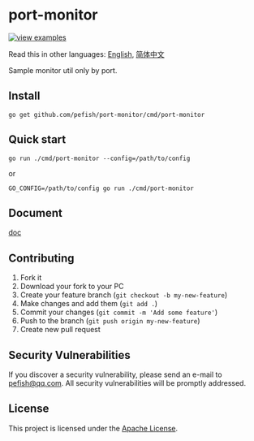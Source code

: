 # port-monitor

[![view examples](https://img.shields.io/badge/learn%20by-examples-0C8EC5.svg?style=for-the-badge&logo=go)](https://github.com/pefish/port-monitor)

Read this in other languages: [English](README.md), [简体中文](README_zh-cn.md)

Sample monitor util only by port.

## Install

```
go get github.com/pefish/port-monitor/cmd/port-monitor
```

## Quick start

```shell script
go run ./cmd/port-monitor --config=/path/to/config
```

or

```shell script
GO_CONFIG=/path/to/config go run ./cmd/port-monitor
```

## Document

[doc](https://godoc.org/github.com/pefish/XXX)

## Contributing

1. Fork it
2. Download your fork to your PC
3. Create your feature branch (`git checkout -b my-new-feature`)
4. Make changes and add them (`git add .`)
5. Commit your changes (`git commit -m 'Add some feature'`)
6. Push to the branch (`git push origin my-new-feature`)
7. Create new pull request

## Security Vulnerabilities

If you discover a security vulnerability, please send an e-mail to [pefish@qq.com](mailto:pefish@qq.com). All security vulnerabilities will be promptly addressed.

## License

This project is licensed under the [Apache License](LICENSE).
